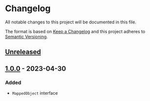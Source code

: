 # Changelog

All notable changes to this project will be documented in this file.

The format is based on [Keep a Changelog](http://keepachangelog.com/en/1.0.0/)
and this project adheres to [Semantic Versioning](http://semver.org/spec/v2.0.0.html).

## [Unreleased](https://github.com/orisai/object-mapper-contracts/compare/1.0.0...HEAD)

## [1.0.0](https://github.com/orisai/object-mapper-contracts/releases/tag/1.0.0) - 2023-04-30

### Added

- `MappedObject` interface
